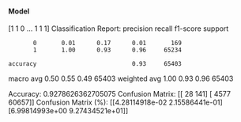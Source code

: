 #### Model
[1 1 0 ... 1 1 1]
Classification Report:
              precision    recall  f1-score   support

           0       0.01      0.17      0.01       169
           1       1.00      0.93      0.96     65234

    accuracy                           0.93     65403
   macro avg       0.50      0.55      0.49     65403
weighted avg       1.00      0.93      0.96     65403

Accuracy: 0.9278626362705075
Confusion Matrix:
[[   28   141]
 [ 4577 60657]]
Confusion Matrix (%):
[[4.28114918e-02 2.15586441e-01]
 [6.99814993e+00 9.27434521e+01]]
